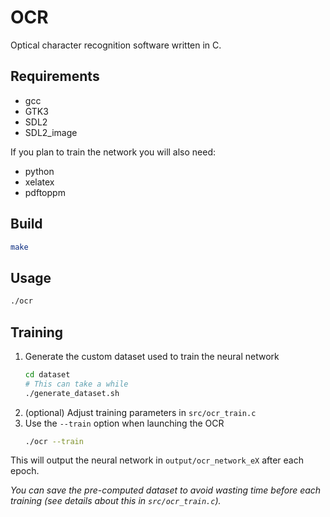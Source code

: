 # OCR

Optical character recognition software written in C.

## Requirements

- gcc
- GTK3
- SDL2
- SDL2_image

If you plan to train the network you will also need:

- python
- xelatex
- pdftoppm

## Build

```bash
make
```

## Usage

```bash
./ocr
```

## Training

1. Generate the custom dataset used to train the neural network
    ```bash
    cd dataset
    # This can take a while
    ./generate_dataset.sh
    ```
2. (optional) Adjust training parameters in `src/ocr_train.c`
3. Use the `--train` option when launching the OCR
    ```bash
    ./ocr --train
    ```

This will output the neural network in `output/ocr_network_eX` after each epoch.

*You can save the pre-computed dataset to avoid wasting time before each
training (see details about this in `src/ocr_train.c`).*
